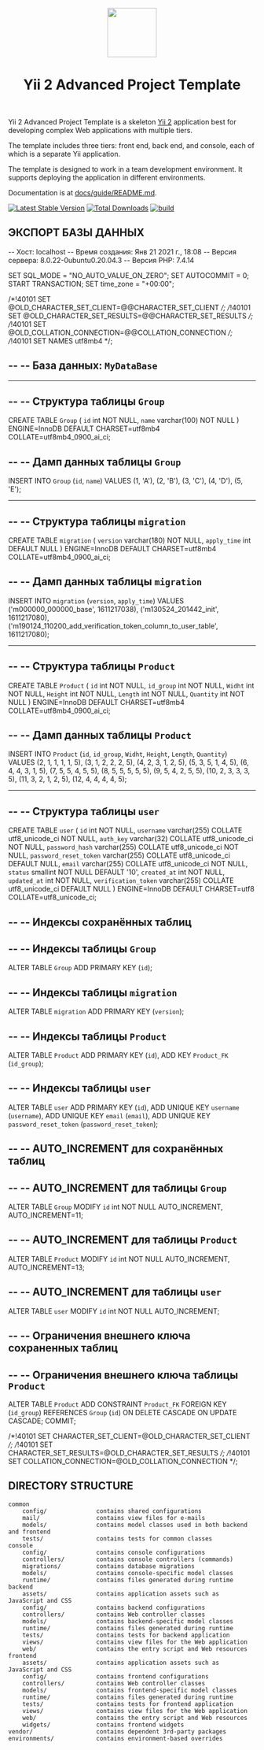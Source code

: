<p align="center">
    <a href="https://github.com/yiisoft" target="_blank">
        <img src="https://avatars0.githubusercontent.com/u/993323" height="100px">
    </a>
    <h1 align="center">Yii 2 Advanced Project Template</h1>
    <br>
</p>

Yii 2 Advanced Project Template is a skeleton [Yii 2](http://www.yiiframework.com/) application best for
developing complex Web applications with multiple tiers.

The template includes three tiers: front end, back end, and console, each of which
is a separate Yii application.

The template is designed to work in a team development environment. It supports
deploying the application in different environments.

Documentation is at [docs/guide/README.md](docs/guide/README.md).

[![Latest Stable Version](https://img.shields.io/packagist/v/yiisoft/yii2-app-advanced.svg)](https://packagist.org/packages/yiisoft/yii2-app-advanced)
[![Total Downloads](https://img.shields.io/packagist/dt/yiisoft/yii2-app-advanced.svg)](https://packagist.org/packages/yiisoft/yii2-app-advanced)
[![build](https://github.com/yiisoft/yii2-app-advanced/workflows/build/badge.svg)](https://github.com/yiisoft/yii2-app-advanced/actions?query=workflow%3Abuild)

ЭКСПОРТ БАЗЫ ДАННЫХ
-------------------

-- Хост: localhost
-- Время создания: Янв 21 2021 г., 18:08
-- Версия сервера: 8.0.22-0ubuntu0.20.04.3
-- Версия PHP: 7.4.14

SET SQL_MODE = "NO_AUTO_VALUE_ON_ZERO";
SET AUTOCOMMIT = 0;
START TRANSACTION;
SET time_zone = "+00:00";


/*!40101 SET @OLD_CHARACTER_SET_CLIENT=@@CHARACTER_SET_CLIENT */;
/*!40101 SET @OLD_CHARACTER_SET_RESULTS=@@CHARACTER_SET_RESULTS */;
/*!40101 SET @OLD_COLLATION_CONNECTION=@@COLLATION_CONNECTION */;
/*!40101 SET NAMES utf8mb4 */;

--
-- База данных: `MyDataBase`
--

-- --------------------------------------------------------

--
-- Структура таблицы `Group`
--

CREATE TABLE `Group` (
  `id` int NOT NULL,
  `name` varchar(100) NOT NULL
) ENGINE=InnoDB DEFAULT CHARSET=utf8mb4 COLLATE=utf8mb4_0900_ai_ci;

--
-- Дамп данных таблицы `Group`
--

INSERT INTO `Group` (`id`, `name`) VALUES
(1, 'A'),
(2, 'B'),
(3, 'C'),
(4, 'D'),
(5, 'E');

-- --------------------------------------------------------

--
-- Структура таблицы `migration`
--

CREATE TABLE `migration` (
  `version` varchar(180) NOT NULL,
  `apply_time` int DEFAULT NULL
) ENGINE=InnoDB DEFAULT CHARSET=utf8mb4 COLLATE=utf8mb4_0900_ai_ci;

--
-- Дамп данных таблицы `migration`
--

INSERT INTO `migration` (`version`, `apply_time`) VALUES
('m000000_000000_base', 1611217038),
('m130524_201442_init', 1611217080),
('m190124_110200_add_verification_token_column_to_user_table', 1611217080);

-- --------------------------------------------------------

--
-- Структура таблицы `Product`
--

CREATE TABLE `Product` (
  `id` int NOT NULL,
  `id_group` int NOT NULL,
  `Widht` int NOT NULL,
  `Height` int NOT NULL,
  `Length` int NOT NULL,
  `Quantity` int NOT NULL
) ENGINE=InnoDB DEFAULT CHARSET=utf8mb4 COLLATE=utf8mb4_0900_ai_ci;

--
-- Дамп данных таблицы `Product`
--

INSERT INTO `Product` (`id`, `id_group`, `Widht`, `Height`, `Length`, `Quantity`) VALUES
(2, 1, 1, 1, 1, 5),
(3, 1, 2, 2, 2, 5),
(4, 2, 3, 1, 2, 5),
(5, 3, 5, 1, 4, 5),
(6, 4, 4, 3, 1, 5),
(7, 5, 5, 4, 5, 5),
(8, 5, 5, 5, 5, 5),
(9, 5, 4, 2, 5, 5),
(10, 2, 3, 3, 3, 5),
(11, 3, 2, 1, 2, 5),
(12, 4, 4, 4, 4, 5);

-- --------------------------------------------------------

--
-- Структура таблицы `user`
--

CREATE TABLE `user` (
  `id` int NOT NULL,
  `username` varchar(255) COLLATE utf8_unicode_ci NOT NULL,
  `auth_key` varchar(32) COLLATE utf8_unicode_ci NOT NULL,
  `password_hash` varchar(255) COLLATE utf8_unicode_ci NOT NULL,
  `password_reset_token` varchar(255) COLLATE utf8_unicode_ci DEFAULT NULL,
  `email` varchar(255) COLLATE utf8_unicode_ci NOT NULL,
  `status` smallint NOT NULL DEFAULT '10',
  `created_at` int NOT NULL,
  `updated_at` int NOT NULL,
  `verification_token` varchar(255) COLLATE utf8_unicode_ci DEFAULT NULL
) ENGINE=InnoDB DEFAULT CHARSET=utf8 COLLATE=utf8_unicode_ci;

--
-- Индексы сохранённых таблиц
--

--
-- Индексы таблицы `Group`
--
ALTER TABLE `Group`
  ADD PRIMARY KEY (`id`);

--
-- Индексы таблицы `migration`
--
ALTER TABLE `migration`
  ADD PRIMARY KEY (`version`);

--
-- Индексы таблицы `Product`
--
ALTER TABLE `Product`
  ADD PRIMARY KEY (`id`),
  ADD KEY `Product_FK` (`id_group`);

--
-- Индексы таблицы `user`
--
ALTER TABLE `user`
  ADD PRIMARY KEY (`id`),
  ADD UNIQUE KEY `username` (`username`),
  ADD UNIQUE KEY `email` (`email`),
  ADD UNIQUE KEY `password_reset_token` (`password_reset_token`);

--
-- AUTO_INCREMENT для сохранённых таблиц
--

--
-- AUTO_INCREMENT для таблицы `Group`
--
ALTER TABLE `Group`
  MODIFY `id` int NOT NULL AUTO_INCREMENT, AUTO_INCREMENT=11;

--
-- AUTO_INCREMENT для таблицы `Product`
--
ALTER TABLE `Product`
  MODIFY `id` int NOT NULL AUTO_INCREMENT, AUTO_INCREMENT=13;

--
-- AUTO_INCREMENT для таблицы `user`
--
ALTER TABLE `user`
  MODIFY `id` int NOT NULL AUTO_INCREMENT;

--
-- Ограничения внешнего ключа сохраненных таблиц
--

--
-- Ограничения внешнего ключа таблицы `Product`
--
ALTER TABLE `Product`
  ADD CONSTRAINT `Product_FK` FOREIGN KEY (`id_group`) REFERENCES `Group` (`id`) ON DELETE CASCADE ON UPDATE CASCADE;
COMMIT;

/*!40101 SET CHARACTER_SET_CLIENT=@OLD_CHARACTER_SET_CLIENT */;
/*!40101 SET CHARACTER_SET_RESULTS=@OLD_CHARACTER_SET_RESULTS */;
/*!40101 SET COLLATION_CONNECTION=@OLD_COLLATION_CONNECTION */;

DIRECTORY STRUCTURE
-------------------

```
common
    config/              contains shared configurations
    mail/                contains view files for e-mails
    models/              contains model classes used in both backend and frontend
    tests/               contains tests for common classes    
console
    config/              contains console configurations
    controllers/         contains console controllers (commands)
    migrations/          contains database migrations
    models/              contains console-specific model classes
    runtime/             contains files generated during runtime
backend
    assets/              contains application assets such as JavaScript and CSS
    config/              contains backend configurations
    controllers/         contains Web controller classes
    models/              contains backend-specific model classes
    runtime/             contains files generated during runtime
    tests/               contains tests for backend application    
    views/               contains view files for the Web application
    web/                 contains the entry script and Web resources
frontend
    assets/              contains application assets such as JavaScript and CSS
    config/              contains frontend configurations
    controllers/         contains Web controller classes
    models/              contains frontend-specific model classes
    runtime/             contains files generated during runtime
    tests/               contains tests for frontend application
    views/               contains view files for the Web application
    web/                 contains the entry script and Web resources
    widgets/             contains frontend widgets
vendor/                  contains dependent 3rd-party packages
environments/            contains environment-based overrides
```
